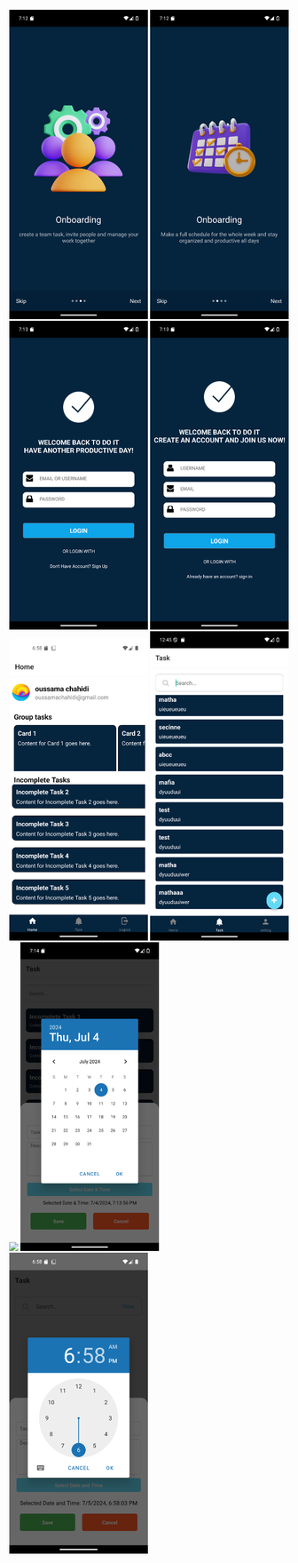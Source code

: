 <p float="left">
	<img src="./assets/screenshot_2.png" width="250">
	<img src="./assets/screenshot_3.png" width="250">
    <img src="./assets/screenshot_4.png" width="250">
    <img src="./assets/screenshot_5.png" width="250">
    <img src="./assets/screenshot_6.png" width="250">
    <img src="./assets/screenshot_7.png" width="250">
    <img src="./assets/screenshot_8.png" width="250">
    <img src="./assets/screenshot_9.png" width="250">
    <img src="./assets/screenshot_10.png" width="250">
</p>
